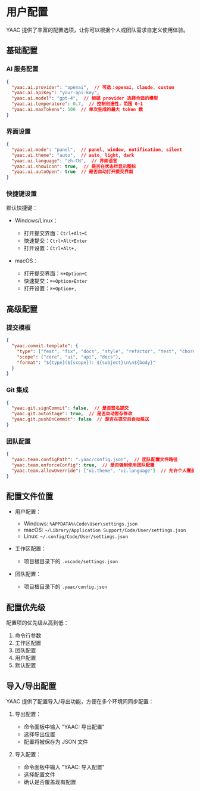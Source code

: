 # 用户配置

YAAC 提供了丰富的配置选项，让你可以根据个人或团队需求自定义使用体验。

## 基础配置

### AI 服务配置

```json
{
  "yaac.ai.provider": "openai",  // 可选：openai, claude, custom
  "yaac.ai.apiKey": "your-api-key",
  "yaac.ai.model": "gpt-4",  // 根据 provider 选择合适的模型
  "yaac.ai.temperature": 0.7,  // 控制创造性，范围 0-1
  "yaac.ai.maxTokens": 500  // 单次生成的最大 token 数
}
```

### 界面设置

```json
{
  "yaac.ui.mode": "panel",  // panel, window, notification, silent
  "yaac.ui.theme": "auto",  // auto, light, dark
  "yaac.ui.language": "zh-CN",  // 界面语言
  "yaac.ui.showIcon": true,  // 是否在状态栏显示图标
  "yaac.ui.autoOpen": true  // 是否自动打开提交界面
}
```

### 快捷键设置

默认快捷键：

- Windows/Linux：
  - 打开提交界面：`Ctrl+Alt+C`
  - 快速提交：`Ctrl+Alt+Enter`
  - 打开设置：`Ctrl+Alt+,`

- macOS：
  - 打开提交界面：`⌘+Option+C`
  - 快速提交：`⌘+Option+Enter`
  - 打开设置：`⌘+Option+,`

## 高级配置

### 提交模板

```json
{
  "yaac.commit.template": {
    "type": ["feat", "fix", "docs", "style", "refactor", "test", "chore"],
    "scope": ["core", "ui", "api", "docs"],
    "format": "${type}(${scope}): ${subject}\n\n${body}"
  }
}
```

### Git 集成

```json
{
  "yaac.git.signCommit": false,  // 是否签名提交
  "yaac.git.autoStage": true,  // 是否自动暂存修改
  "yaac.git.pushOnCommit": false  // 是否在提交后自动推送
}
```

### 团队配置

```json
{
  "yaac.team.configPath": ".yaac/config.json",  // 团队配置文件路径
  "yaac.team.enforceConfig": true,  // 是否强制使用团队配置
  "yaac.team.allowOverride": ["ui.theme", "ui.language"]  // 允许个人覆盖的配置项
}
```

## 配置文件位置

- 用户配置：
  - Windows: `%APPDATA%\Code\User\settings.json`
  - macOS: `~/Library/Application Support/Code/User/settings.json`
  - Linux: `~/.config/Code/User/settings.json`

- 工作区配置：
  - 项目根目录下的 `.vscode/settings.json`

- 团队配置：
  - 项目根目录下的 `.yaac/config.json`

## 配置优先级

配置项的优先级从高到低：

1. 命令行参数
2. 工作区配置
3. 团队配置
4. 用户配置
5. 默认配置

## 导入/导出配置

YAAC 提供了配置导入/导出功能，方便在多个环境间同步配置：

1. 导出配置：
   - 命令面板中输入 "YAAC: 导出配置"
   - 选择导出位置
   - 配置将被保存为 JSON 文件

2. 导入配置：
   - 命令面板中输入 "YAAC: 导入配置"
   - 选择配置文件
   - 确认是否覆盖现有配置
